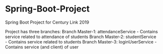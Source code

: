 # Spring-Boot-Project
Spring Boot Project for Century Link 2019

Project has three branches:
Branch Master-1: attendanceService - Contains service related to attendance of students
Branch Master-2: studentService - Contains service related to students
Branch Master-3: loginUserService - Contains service (and client) of user 
